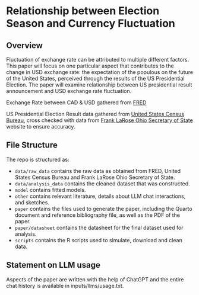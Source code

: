 # Relationship between Election Season and Currency Fluctuation

## Overview

Fluctuation of exchange rate can be attributed to multiple different factors. This paper will focus on one particular aspect that contributes to the change in USD exchange rate: the expectation of the populous on the future of the United States, perceived through the results of the US Presidential Election. The paper will examine relationship between US presidential result announcement and USD exchange rate fluctuation.

Exchange Rate between CAD & USD gathered from [FRED](https://fred.stlouisfed.org/series/DEXCAUS) 

US Presidential Election Result data gathered from [United States Census Bureau](https://www.census.gov/content/dam/Census/library/visualizations/2021/comm/inauguration-day.pdf), cross checked with data from [Frank LaRose Ohio Secretary of State](https://www.ohiosos.gov/elections/election-results-and-data/historical-election-comparisons/presidents-of-the-united-states-of-america/) website to ensure accuracy.

## File Structure

The repo is structured as:

-   `data/raw_data` contains the raw data as obtained from FRED, United States Census Bureau and Frank LaRose Ohio Secretary of State.
-   `data/analysis_data` contains the cleaned dataset that was constructed.
-   `model` contains fitted models.
-   `other` contains relevant literature, details about LLM chat interactions, and sketches.
-   `paper` contains the files used to generate the paper, including the Quarto document and reference bibliography file, as well as the PDF of the paper.
-   `paper/datasheet` contains the datasheet for the final dataset used for analysis.
-   `scripts` contains the R scripts used to simulate, download and clean data.

## Statement on LLM usage

Aspects of the paper are written with the help of ChatGPT and the entire chat history is available in inputs/llms/usage.txt.

